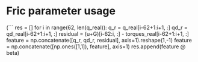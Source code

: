 # Fric parameter usage

(```
res = []
for i in range(62, len(q_real)):
    q_r = q_real[i-62+1:i+1, :]
    qd_r = qd_real[i-62+1:i+1, :]
    residual = (u+G)[i-62:i, :] - torques_real[i-62+1:i+1, :]
    feature = np.concatenate([q_r, qd_r, residual], axis=1).reshape(1,-1)
    feature = np.concatenate([np.ones([1,1]), feature], axis=1)
    res.append(feature @ beta)
```)
